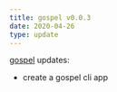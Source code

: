 ```yaml
---
title: gospel v0.0.3
date: 2020-04-26 
type: update
---
```


[gospel](https://pypi.org/project/gospel/) updates:

- create a gospel cli app
